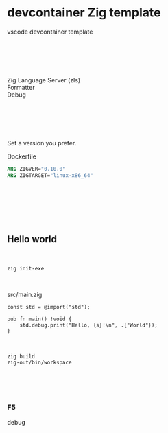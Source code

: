 # devcontainer Zig template

vscode devcontainer template

<br><br><br><br>

Zig Language Server (zls)   
Formatter  
Debug

<br><br><br><br>




Set a version you prefer.  

Dockerfile
```Dockerfile
ARG ZIGVER="0.10.0"
ARG ZIGTARGET="linux-x86_64"
```

<br><br><br><br><br>


## Hello world

<br>

```shell
zig init-exe
```

<br>

src/main.zig
```
const std = @import("std");

pub fn main() !void {
    std.debug.print("Hello, {s}!\n", .{"World"});
}
```

<br>

```shell
zig build
zig-out/bin/workspace
```



<br><br><br>

### F5

debug

<br><br><br>
<br><br><br>
<br><br><br>








